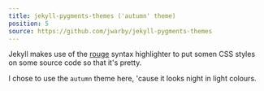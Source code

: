 ```yaml
---
title: jekyll-pygments-themes ('autumn' theme)
position: 5
source: https://github.com/jwarby/jekyll-pygments-themes
---
```

Jekyll makes use of the [rouge](https://github.com/rouge-ruby/rouge) syntax
highlighter to put somen CSS styles on some source code so that it's pretty.

I chose to use the `autumn` theme here, 'cause it looks night in light colours.